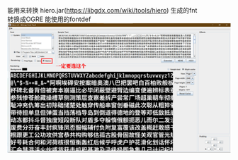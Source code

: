 能用来转换 hiero.jar(https://libgdx.com/wiki/tools/hiero) 生成的fnt   
转换成OGRE 能使用的fontdef
![image](https://github.com/only233k3/imgpublic/blob/main/X-Morph/Hiero%202.jpg)
